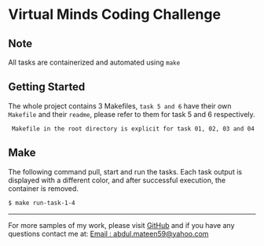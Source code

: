 # Virtual Minds Coding Challenge

## Note
All tasks are containerized and automated using `make`

## Getting Started
The whole project contains 3 Makefiles, `task 5 and 6` have their own `Makefile` and their `readme`, please refer to them for task 5 and 6 respectively.

     Makefile in the root directory is explicit for task 01, 02, 03 and 04

## Make
The following command pull, start and run the tasks. Each task output is displayed with a different color, and after successful execution, the container is removed.
```sh
$ make run-task-1-4
```

---
For more samples of my work, please visit [GitHub](https://github.com/abdulmateen59) and if you have any questions
contact me at:
[Email : abdul.mateen59@yahoo.com](abdul.mateen59@yahoo.com)